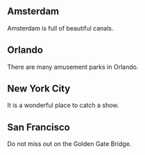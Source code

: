 <!--- @@inject: destinations/amsterdam.md --->

## Amsterdam

Amsterdam is full of beautiful canals.

<!--- @@inject-end: destinations/amsterdam.md --->

## Orlando

There are many amusement parks in Orlando.

## New York City

It is a wonderful place to catch a show.

## San Francisco

Do not miss out on the Golden Gate Bridge.

